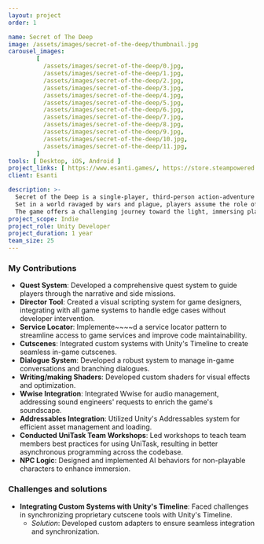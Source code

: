 ```yaml
---
layout: project
order: 1

name: Secret of The Deep
image: /assets/images/secret-of-the-deep/thumbnail.jpg
carousel_images:
        [
          /assets/images/secret-of-the-deep/0.jpg,
          /assets/images/secret-of-the-deep/1.jpg,
          /assets/images/secret-of-the-deep/2.jpg,
          /assets/images/secret-of-the-deep/3.jpg,
          /assets/images/secret-of-the-deep/4.jpg,
          /assets/images/secret-of-the-deep/5.jpg,
          /assets/images/secret-of-the-deep/6.jpg,
          /assets/images/secret-of-the-deep/7.jpg,
          /assets/images/secret-of-the-deep/8.jpg,
          /assets/images/secret-of-the-deep/9.jpg,
          /assets/images/secret-of-the-deep/10.jpg,
          /assets/images/secret-of-the-deep/11.jpg,
        ]
tools: [ Desktop, iOS, Android ]
project_links: [ https://www.esanti.games/, https://store.steampowered.com/app/2709410 ]
client: Esanti

description: >-
  Secret of the Deep is a single-player, third-person action-adventure game with RPG elements. \n
  Set in a world ravaged by wars and plague, players assume the role of a nameless hero summoned by Death to uncover and combat the darkness lurking in the Deep. \n
  The game offers a challenging journey toward the light, immersing players in a richly atmospheric environment. 
project_scope: Indie
project_role: Unity Developer
project_duration: 1 year
team_size: 25
---
```


### My Contributions

- **Quest System**: Developed a comprehensive quest system to guide players through the narrative and side missions.
- **Director Tool**: Created a visual scripting system for game designers, integrating with all game systems to handle edge cases without developer intervention.
- **Service Locator**: Implemente~~~~d a service locator pattern to streamline access to game services and improve code maintainability.
- **Cutscenes**: Integrated custom systems with Unity's Timeline to create seamless in-game cutscenes.
- **Dialogue System**: Developed a robust system to manage in-game conversations and branching dialogues.
- **Writing/making Shaders**: Developed custom shaders for visual effects and optimization.
- **Wwise Integration**: Integrated Wwise for audio management, addressing sound engineers' requests to enrich the game's soundscape.
- **Addressables Integration**: Utilized Unity's Addressables system for efficient asset management and loading.
- **Conducted UniTask Team Workshops**: Led workshops to teach team members best practices for using UniTask, resulting in better asynchronous programming across the codebase.
- **NPC Logic**: Designed and implemented AI behaviors for non-playable characters to enhance immersion.

### Challenges and solutions
- **Integrating Custom Systems with Unity's Timeline**: Faced challenges in synchronizing proprietary cutscene tools with Unity's Timeline. 
  - _Solution_: Developed custom adapters to ensure seamless integration and synchronization.